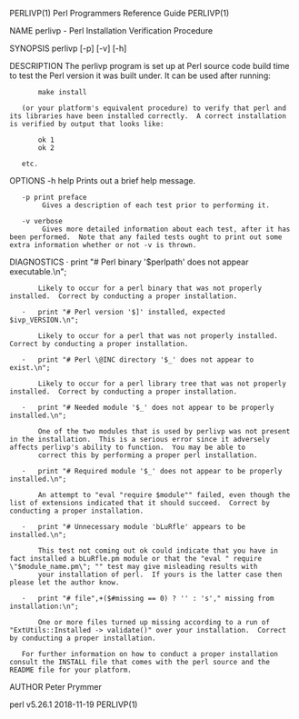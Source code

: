 PERLIVP(1)                                                                         Perl Programmers Reference Guide                                                                         PERLIVP(1)

NAME
       perlivp - Perl Installation Verification Procedure

SYNOPSIS
       perlivp [-p] [-v] [-h]

DESCRIPTION
       The perlivp program is set up at Perl source code build time to test the Perl version it was built under.  It can be used after running:

           make install

       (or your platform's equivalent procedure) to verify that perl and its libraries have been installed correctly.  A correct installation is verified by output that looks like:

           ok 1
           ok 2

       etc.

OPTIONS
       -h help
            Prints out a brief help message.

       -p print preface
            Gives a description of each test prior to performing it.

       -v verbose
            Gives more detailed information about each test, after it has been performed.  Note that any failed tests ought to print out some extra information whether or not -v is thrown.

DIAGNOSTICS
       ·   print "# Perl binary '$perlpath' does not appear executable.\n";

           Likely to occur for a perl binary that was not properly installed.  Correct by conducting a proper installation.

       ·   print "# Perl version '$]' installed, expected $ivp_VERSION.\n";

           Likely to occur for a perl that was not properly installed.  Correct by conducting a proper installation.

       ·   print "# Perl \@INC directory '$_' does not appear to exist.\n";

           Likely to occur for a perl library tree that was not properly installed.  Correct by conducting a proper installation.

       ·   print "# Needed module '$_' does not appear to be properly installed.\n";

           One of the two modules that is used by perlivp was not present in the installation.  This is a serious error since it adversely affects perlivp's ability to function.  You may be able to
           correct this by performing a proper perl installation.

       ·   print "# Required module '$_' does not appear to be properly installed.\n";

           An attempt to "eval "require $module"" failed, even though the list of extensions indicated that it should succeed.  Correct by conducting a proper installation.

       ·   print "# Unnecessary module 'bLuRfle' appears to be installed.\n";

           This test not coming out ok could indicate that you have in fact installed a bLuRfle.pm module or that the "eval " require \"$module_name.pm\"; "" test may give misleading results with
           your installation of perl.  If yours is the latter case then please let the author know.

       ·   print "# file",+($#missing == 0) ? '' : 's'," missing from installation:\n";

           One or more files turned up missing according to a run of "ExtUtils::Installed -> validate()" over your installation.  Correct by conducting a proper installation.

       For further information on how to conduct a proper installation consult the INSTALL file that comes with the perl source and the README file for your platform.

AUTHOR
       Peter Prymmer

perl v5.26.1                                                                                  2018-11-19                                                                                    PERLIVP(1)
